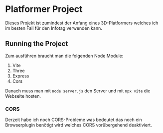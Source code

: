 # Platformer Project
Dieses Projekt ist zumindest der Anfang eines 3D-Platformers welches ich im besten Fall für den Infotag verwenden kann.

## Running the Project
Zum ausführen braucht man die folgenden Node Module:
1. Vite
2. Three
3. Express
4. Cors

Danach muss man mit `node server.js` den Server und mit `npx vite` die Webseite hosten.

### CORS
Derzeit habe ich noch CORS-Probleme was bedeutet das noch ein Browserplugin benötigt wird welches CORS vorübergehend deaktiviert.